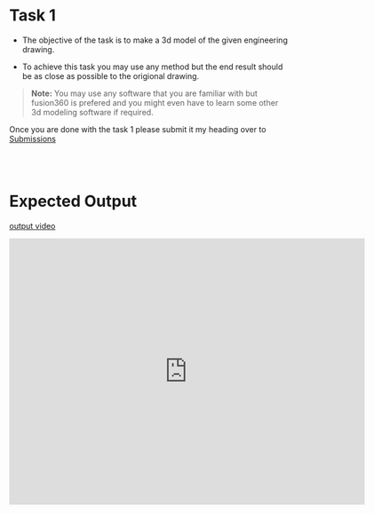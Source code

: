 # Task 1

* The objective of the task is to make a 3d model of the given engineering drawing.

* To achieve this task you may use any method but the end result should be as close as possible to the origional drawing.


>**Note:** You may use any software that you are familiar with but fusion360 is prefered and you might even have to learn some other 3d modeling software if required.

Once you are done with the task 1 please submit it my heading over to [Submissions](./submissions.md)

<br></br>

# Expected Output
[output video](https://youtu.be/5snhKotl48k)

<iframe
    width="640"
    height="480"
    src="https://www.youtube.com/embed/5snhKotl48k"
    frameborder="0"
    allow="autoplay; encrypted-media"
    allowfullscreen
>
</iframe>


